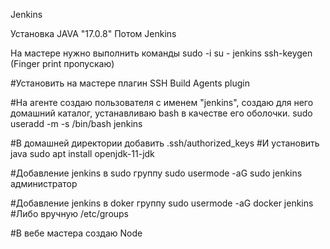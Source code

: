 Jenkins

Установка JAVA "17.0.8"
Потом Jenkins

На мастере нужно выполнить команды
sudo -i
su - jenkins
ssh-keygen (Finger print пропускаю)

#Установить на мастере плагин
SSH Build Agents plugin

#На агенте создаю пользователя с именем "jenkins", создаю для него домашний каталог, устанавливаю bash в качестве его оболочки.
sudo useradd -m -s /bin/bash jenkins

#В домашней директории добавить .ssh/authorized_keys
#И установить java
sudo apt install openjdk-11-jdk

#Добавление jenkins в sudo группу
sudo usermode -aG sudo jenkins  администратор

#Добавление jenkins в doker группу
sudo usermode -aG docker jenkins #Либо вручную /etc/groups

#В вебе мастера создаю Node

